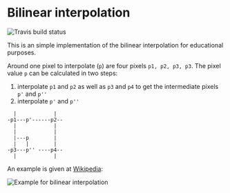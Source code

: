 # Bilinear interpolation

![Travis build status](https://travis-ci.com/ketograph/bilinear_interpolation.svg?branch=master)

This is an simple implementation of the bilinear interpolation for educational purposes.

Around one pixel to interpolate (`p`) are four pixels `p1, p2, p3, p3`. The pixel value `p` can be calculated in two steps:
1. interpolate `p1` and `p2` as well as `p3` and `p4` to get the intermediate pixels `p'` and `p''`
2. interpolate `p'` and `p''`

```
  |            |
-p1---p'------p2--
  |            |  
  |            |
  |---p        |
  |   |        |
-p3---p'' ----p4--
  |            |
```

An example is given at [Wikipedia](https://en.wikipedia.org/wiki/Bilinear_interpolation#Application_in_image_processing):

![Example for bilinear interpolation](https://upload.wikimedia.org/wikipedia/commons/a/a7/Bilin3.png)
